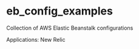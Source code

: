 eb_config_examples
==================

Collection of AWS Elastic Beanstalk configurations

Applications:
	New Relic
	